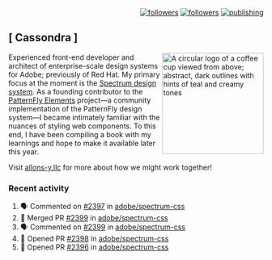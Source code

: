 <p align="right"><a rel="me" href="https://front-end.social/@castastrophe">
    <img alt="followers" title="Follow me on Mastodon" src="https://img.shields.io/mastodon/follow/109297102751309835?domain=https%3A%2F%2Ffront-end.social&label=Follow&logo=mastodon&logoColor=white&style=for-the-badge&labelColor=008080&color=006969"/></a>
  <a href="https://codepen.io/castastrophe/">
    <img alt="followers" title="Follow me on CodePen" src="https://img.shields.io/badge/16-1?color=640464&labelColor=7c007c&style=for-the-badge&logo=codepen&label=Follow"/></a>
<a href="https://castastrophe.medium.com/">
    <img alt="publishing" title="View articles on Medium" src="https://img.shields.io/badge/107-1?color=666&labelColor=444&label=subscribe&logo=medium&logoColor=white&style=for-the-badge"/></a>
</p>

## [&nbsp;Cassondra&nbsp;]

<img align="right" src="https://github-production-user-asset-6210df.s3.amazonaws.com/1840295/253016758-ba468774-1cd3-42c2-8f43-947b5eeb5edf.png" height="200" alt="A circular logo of a coffee cup viewed from above; abstract, dark outlines with hints of teal and creamy tones">

Experienced front-end developer and architect of enterprise-scale design systems for Adobe; previously of Red Hat. My primary focus at the moment is the [Spectrum design system](https://github.com/adobe/spectrum-css). As a founding contributor to the [PatternFly&nbsp;Elements](https://github.com/patternfly/patternfly-elements) project&mdash;a community implementation of the PatternFly design system&mdash;I became intimately familiar with the nuances of styling web components. To this end, I have been compiling a book with my learnings and hope to make it available later this year.

Visit [allons-y.llc](http://allons-y.llc/) for more about how we might work together!

### Recent activity

<!--START_SECTION:activity-->
1. 🗣 Commented on [#2397](https://github.com/adobe/spectrum-css/pull/2397#issuecomment-1875562413) in [adobe/spectrum-css](https://github.com/adobe/spectrum-css)
2. 🎉 Merged PR [#2399](https://github.com/adobe/spectrum-css/pull/2399) in [adobe/spectrum-css](https://github.com/adobe/spectrum-css)
3. 🗣 Commented on [#2399](https://github.com/adobe/spectrum-css/pull/2399#issuecomment-1875561624) in [adobe/spectrum-css](https://github.com/adobe/spectrum-css)
4. 💪 Opened PR [#2398](https://github.com/adobe/spectrum-css/pull/2398) in [adobe/spectrum-css](https://github.com/adobe/spectrum-css)
5. 💪 Opened PR [#2396](https://github.com/adobe/spectrum-css/pull/2396) in [adobe/spectrum-css](https://github.com/adobe/spectrum-css)
<!--END_SECTION:activity-->
